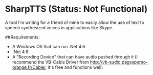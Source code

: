 # SharpTTS (Status: Not Functional)
A tool I'm writing for a friend of mine to easily allow the use of text to speech synthesized voices in applications like Skype.

##Requirements:
* A Windows OS that can run .Net 4.6
* .Net 4.6
* A "Recording Device" that can have audio pushed through it (I recommend the VB-Cable Driver from http://vb-audio.pagesperso-orange.fr/Cable/, it's free and functions well)
